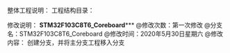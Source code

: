 ﻿整体工程说明：
工程结构目录：

修改说明：
****************STM32F103C8T6_Coreboard*******************
@修改次数：第一次修改
@分支名：STM32F103C8T6_Coreboard
@修改时间：2020年5月30日星期六
@修改内容： 创建分支，并将主分支工程移入分支
